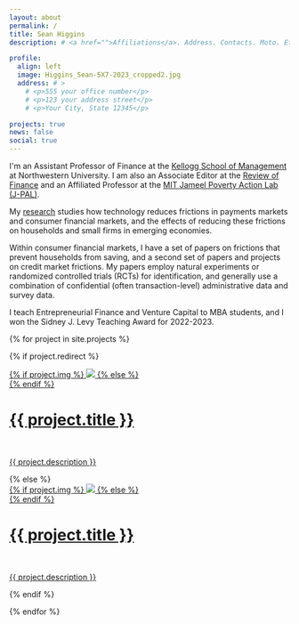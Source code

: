 ```yaml
---
layout: about
permalink: /
title: Sean Higgins
description: # <a href="">Affiliations</a>. Address. Contacts. Moto. Etc.

profile:
  align: left
  image: Higgins_Sean-5X7-2023_cropped2.jpg
  address: # >
    # <p>555 your office number</p>
    # <p>123 your address street</p>
    # <p>Your City, State 12345</p>

projects: true
news: false
social: true
---
```


I'm an Assistant Professor of Finance at the [Kellogg School of Management](https://www.kellogg.northwestern.edu/) at Northwestern University. I am also an Associate Editor at the [Review of Finance](https://revfin.org/) and an Affiliated Professor at the [MIT Jameel Poverty Action Lab (J-PAL)](https://www.povertyactionlab.org/). 

<!---
:loudspeaker: JOB OPPORTUNITY :loudspeaker:
*I am currently hiring full-time empirical research associates*. More details and the link to apply are [here](https://kellogg.qualtrics.com/jfe/form/SV_ebXOK87Gy0wneZL); some additional details in this [thread](https://twitter.com/SeanKHiggins/status/1321925125399302145).
--->

My [research](research/) studies how technology reduces frictions in payments markets and consumer financial markets, and the effects of reducing these frictions on households and small firms in emerging economies. 
<!---
For example, in [one paper](assets/pdf/higgins_FinancialTechnologyAdoption.pdf) I find that when the Mexican government distributed debit cards to poor households, this led small retailers to adopt technology to accept card payments and generated spillovers to both small retailers and richer households. 
My other papers and projects study FinTech, household finance, and small firms in emerging markets.
--->
Within consumer financial markets, I have a set of papers on frictions that prevent households from saving, and a second set of papers and projects on credit market frictions. My papers employ natural experiments or randomized controlled trials (RCTs) for identification, and generally use a combination of confidential (often transaction-level) administrative data and survey data.

I teach Entrepreneurial Finance and Venture Capital to MBA students, and I won the Sidney J. Levy Teaching Award for 2022-2023. <!--- I also co-teach a PhD-level independent study on Household Finance. --->

<!---
I'm grateful to the 
[Bill & Melinda Gates Foundation](https://www.gatesfoundation.org/How-We-Work/Quick-Links/Grants-Database/Grants/2013/11/OPP1097490), 
[CEGA-Visa Financial Inclusion Lab](http://cega.berkeley.edu/assets/cega_programs/8/FIL_RFP_Press_Release.pdf), 
[Digital Credit Observatory](http://www.digitalcreditobservatory.org/2017-grantees.html), 
[Facebook](https://research.fb.com/blog/2020/08/announcing-the-winners-of-the-economic-impact-of-digital-technologies-request-for-proposals/),
[Fulbright Program](https://us.fulbrightonline.org/), 
Guthrie Center for Real Estate Research,
[Innovations for Poverty Action](http://www.poverty-action.org/study/leveraging-government-transfers-offer-low-risk-microcredit-dominican-republic), 
Inter-American Development Bank,
J-PAL,
National Science Foundation 
([doctoral dissertation grant](https://www.nsf.gov/awardsearch/showAward?AWD_ID=1530800&HistoricalAwards=false) 
and [standard grant](https://www.nsf.gov/awardsearch/showAward?AWD_ID=1758837&HistoricalAwards=false)), 
[Think Forward Initiative](https://www.thinkforwardinitiative.com/stories/the-impact-of-price-comparison-tools-in-consumer-credit-markets-on-financial-decision-making),
[UN Foundation](https://www.data2x.org/big-data-challenge-awards/#credit) 
and [USAID](https://www.usaid.gov/sites/default/files/documents/15396/ClosingGenderDigitalDivide_Round1.pdf)
for research funding.
--->

{% for project in site.projects %}

{% if project.redirect %}
<div class="project">
    <div class="thumbnail">
        <a href="{{ project.redirect }}" target="_blank">
        {% if project.img %}
        <img class="thumbnail" src="{{ project.img | prepend: site.baseurl | prepend: site.url }}"/>
        {% else %}
        <div class="thumbnail blankbox"></div>
        {% endif %}    
        <span>
            <h1>{{ project.title }}</h1>
            <br/>
            <p>{{ project.description }}</p>
        </span>
        </a>
    </div>
</div>
{% else %}

<div class="project ">
    <div class="thumbnail">
        <a href="{{ project.url | prepend: site.baseurl | prepend: site.url }}">
        {% if project.img %}
        <img class="thumbnail" src="{{ project.img | prepend: site.baseurl | prepend: site.url }}"/>
        {% else %}
        <div class="thumbnail blankbox"></div>
        {% endif %}    
        <span>
            <h1>{{ project.title }}</h1>
            <br/>
            <p>{{ project.description }}</p>
        </span>
        </a>
    </div>
</div>

{% endif %}

{% endfor %}
